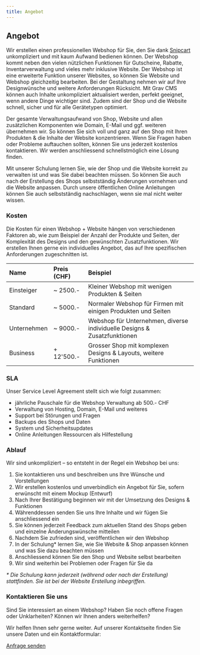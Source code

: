 ```yaml
---
title: Angebot
---
```


## Angebot
Wir erstellen einen professionellen Webshop für Sie, den Sie dank [Snipcart](https://snipcart.com/) unkompliziert und mit kaum Aufwand bedienen können. Der Webshop kommt neben den vielen nützlichen Funktionen für Gutscheine, Rabatte, Inventarverwaltung und vieles mehr inklusive Website. Der Webshop ist eine erweiterte Funktion unserer Websites, so können Sie Website und Webshop gleichzeitig bearbeiten. Bei der Gestaltung nehmen wir auf Ihre Designwünsche und weitere Anforderungen Rücksicht. Mit Grav CMS können auch Inhalte unkompliziert aktualisiert werden, perfekt geeignet, wenn andere Dinge wichtiger sind. Zudem sind der Shop und die Website schnell, sicher und für alle Gerätetypen optimiert.

Der gesamte Verwaltungsaufwand von Shop, Website und allen zusätzlichen Komponenten wie Domain, E-Mail und ggf. weiteren übernehmen wir. So können Sie sich voll und ganz auf den Shop mit Ihren Produkten & die Inhalte der Website konzentrieren. Wenn Sie Fragen haben oder Probleme auftauchen sollten, können Sie uns jederzeit kostenlos kontaktieren. Wir werden anschliessend schnellstmöglich eine Lösung finden.

Mit unserer Schulung lernen Sie, wie der Shop und die Website korrekt zu verwalten ist und was Sie dabei beachten müssen. So können Sie auch nach der Erstellung des Shops selbstständig Änderungen vornehmen und die Website anpassen. Durch unsere öffentlichen Online Anleitungen können Sie auch selbstständig nachschlagen, wenn sie mal nicht weiter wissen.

### Kosten
Die Kosten für einen Webshop + Website hängen von verschiedenen Faktoren ab, wie zum Beispiel der Anzahl der Produkte und Seiten, der Komplexität des Designs und den gewünschten Zusatzfunktionen. Wir erstellen Ihnen gerne ein individuelles Angebot, das auf Ihre spezifischen Anforderungen zugeschnitten ist.

| Name        | Preis (CHF) | Beispiel                                                                 |
|:------------|:------------|:-------------------------------------------------------------------------|
| Einsteiger  | ~ 2500.-    | Kleiner Webshop mit wenigen Produkten & Seiten                           |
| Standard    | ~ 5000.-    | Normaler Webshop für Firmen mit einigen Produkten und Seiten             |
| Unternehmen | ~ 9000.-    | Webshop für Unternehmen, diverse individuelle Designs & Zusatzfunktionen |
| Business    | + 12'500.-  | Grosser Shop mit komplexen Designs & Layouts, weitere Funktionen         |

### SLA
Unser Service Level Agreement stellt sich wie folgt zusammen:
- jährliche Pauschale für die Webshop Verwaltung ab 500.- CHF
- Verwaltung von Hosting, Domain, E-Mail und weiteres
- Support bei Störungen und Fragen
- Backups des Shops und Daten
- System und Sicherheitsupdates
- Online Anleitungen Ressourcen als Hilfestellung

### Ablauf
Wir sind unkompliziert – so entsteht in der Regel ein Webshop bei uns:
1. Sie kontaktieren uns und beschreiben uns Ihre Wünsche und Vorstellungen
2. Wir erstellen kostenlos und unverbindlich ein Angebot für Sie, sofern erwünscht mit einem Mockup (Entwurf)
3. Nach Ihrer Bestätigung beginnen wir mit der Umsetzung des Designs & Funktionen
4. Währenddessen senden Sie uns Ihre Inhalte und wir fügen Sie anschliessend ein
5. Sie können jederzeit Feedback zum aktuellen Stand des Shops geben und einzelne Änderungswünsche mitteilen
6. Nachdem Sie zufrieden sind, veröffentlichen wir den Webshop
7. In der Schulung* lernen Sie, wie Sie Website & Shop anpassen können und was Sie dazu beachten müssen
8. Anschliessend können Sie den Shop und Website selbst bearbeiten
9. Wir sind weiterhin bei Problemen oder Fragen für Sie da

_\* Die Schulung kann jederzeit (während oder nach der Erstellung) stattfinden. Sie ist bei der Website Erstellung inbegriffen._

### Kontaktieren Sie uns
Sind Sie interessiert an einem Webshop? Haben Sie noch offene Fragen oder Unklarheiten? Können wir Ihnen anders weiterhelfen?

Wir helfen Ihnen sehr gerne weiter. Auf unserer Kontaktseite finden Sie unsere Daten und ein Kontaktformular:

[Anfrage senden](/über/kontakt?classes=btn,btn-secondary,btn-lg)
